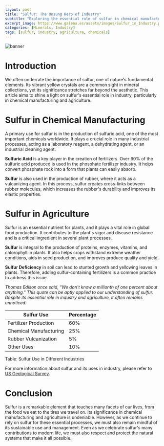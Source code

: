 ```yaml
---
layout: post
title: "Sulfur: The Unsung Hero of Industry"
subtitle: "Exploring the essential role of sulfur in chemical manufacturing and agriculture"
excerpt_image: https://www.galena.es/assets/images/Sulfur_in_Industry.png
categories: [Minerals, Industry]
tags: [sulfur, industry, agriculture, chemicals]
---
```


![banner](https://www.galena.es/assets/images/Sulfur_in_Industry.png "Infographic illustrating the essential uses of sulfur in industry, highlighting its roles in chemical manufacturing and agriculture, with visuals of sulfur crystals, fertilizers, and industrial processes, aimed at geology enthusiasts and educators.")

# Introduction
We often underrate the importance of sulfur, one of nature's fundamental elements. Its vibrant yellow crystals are a common sight in mineral collections, yet its significance stretches far beyond the aesthetic. This article aims to shine a light on sulfur's essential role in industry, particularly in chemical manufacturing and agriculture.

# Sulfur in Chemical Manufacturing

A primary use for sulfur is in the production of sulfuric acid, one of the most important chemicals worldwide. It plays a crucial role in many industrial processes, acting as a laboratory reagent, a dehydrating agent, or an industrial cleaning agent.

**Sulfuric Acid** is a key player in the creation of fertilizers. Over 60% of the sulfuric acid produced is used in the phosphate fertilizer industry. It helps convert phosphate rock into a form that plants can easily absorb.

**Sulfur** is also used in the production of rubber, where it acts as a vulcanizing agent. In this process, sulfur creates cross-links between rubber molecules, which increases the rubber's durability and improves its elastic properties.

# Sulfur in Agriculture

Sulfur is an essential nutrient for plants, and it plays a vital role in global food production. It contributes to the plant's vigor and disease resistance and is a critical ingredient in several plant processes.

**Sulfur** is integral to the production of proteins, enzymes, vitamins, and chlorophyll in plants. It also helps crops withstand extreme weather conditions, aids in seed production, and improves produce quality and yield.

**Sulfur Deficiency** in soil can lead to stunted growth and yellowing leaves in plants. Therefore, adding sulfur-containing fertilizers is a common practice to address this issue. 

_Thomas Edison once said, "We don't know a millionth of one percent about anything." This quote can be aptly applied to our understanding of sulfur. Despite its essential role in industry and agriculture, it often remains unnoticed._

| Sulfur Use | Percentage |
| --- | --- |
| Fertilizer Production | 60% |
| Chemical Manufacturing | 25% |
| Rubber Vulcanization | 5% |
| Other Uses | 10% |

Table: Sulfur Use in Different Industries

For more information about sulfur and its uses in industry, please refer to [US Geological Survey](https://pubs.usgs.gov/of/2011/1049/of2011-1049.pdf).

# Conclusion

Sulfur is a remarkable element that touches many facets of our lives, from the food we eat to the tires we travel on. Its significance in chemical manufacturing and agriculture is undeniable. However, as we continue to rely on sulfur for these essential processes, we must also remain mindful of its sustainable use and management. Even as we celebrate sulfur's many contributions to modern life, we must also respect and protect the natural systems that make it all possible.